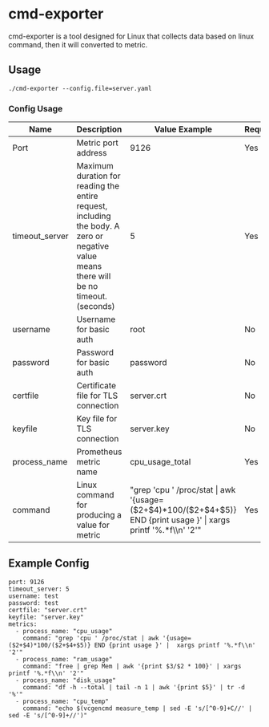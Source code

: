 # cmd-exporter
cmd-exporter is a tool designed for Linux that collects data based on linux command, then it will converted to metric.

## Usage
```
./cmd-exporter --config.file=server.yaml
```

<h3 id="Config-Usage">Config Usage</h3>
<table>
<thead>
<tr>
<th>Name</th>
<th>Description</th>
<th>Value Example</th>
<th>Required</th>
</tr>
</thead>
<tbody><tr>
<td>Port</td>
<td>Metric port address</td>
<td>9126</td>
<td>Yes</td>
</tr>
<tr>
<td>timeout_server</td>
<td>Maximum duration for reading the entire request, including the body. A zero or negative value means there will be no timeout. (seconds)</td>
<td>5</td>
<td>Yes</td>
</tr>
<tr>
<td>username</td>
<td>Username for basic auth</td>
<td>root</td>
<td>No</td>
</tr>
<tr>
<td>password</td>
<td>Password for basic auth</td>
<td>password</td>
<td>No</td>
</tr>
<tr>
<td>certfile</td>
<td>Certificate file for TLS connection</td>
<td>server.crt</td>
<td>No</td>
</tr>
<tr>
<td>keyfile</td>
<td>Key file for TLS connection</td>
<td>server.key</td>
<td>No</td>
</tr>
<tr>
<td>process_name</td>
<td>Prometheus metric name</td>
<td>cpu_usage_total</td>
<td>Yes</td>
</tr>
<tr>
<td>command</td>
<td>Linux command for producing a value for metric</td>
<td>"grep 'cpu ' /proc/stat | awk '{usage=($2+$4)*100/($2+$4+$5)} END {print usage }' |  xargs printf '%.*f\\n' '2'"</td>
<td>Yes</td>
</tr>
</tbody></table>

## Example Config

```
port: 9126
timeout_server: 5
username: test
password: test
certfile: "server.crt"
keyfile: "server.key"
metrics:
  - process_name: "cpu_usage"
    command: "grep 'cpu ' /proc/stat | awk '{usage=($2+$4)*100/($2+$4+$5)} END {print usage }' |  xargs printf '%.*f\\n' '2'"  
  - process_name: "ram_usage"
    command: "free | grep Mem | awk '{print $3/$2 * 100}' | xargs printf '%.*f\\n' '2'"   
  - process_name: "disk_usage"
    command: "df -h --total | tail -n 1 | awk '{print $5}' | tr -d '%'"
  - process_name: "cpu_temp"
    command: "echo $(vcgencmd measure_temp | sed -E 's/[^0-9]+C//' | sed -E 's/[^0-9]+//')"
```
